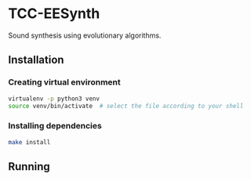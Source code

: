 # TCC-EESynth
Sound synthesis using evolutionary algorithms.

## Installation
### Creating virtual environment
```sh
virtualenv -p python3 venv 
source venv/bin/activate  # select the file according to your shell
```
### Installing dependencies
```sh
make install
```
## Running

